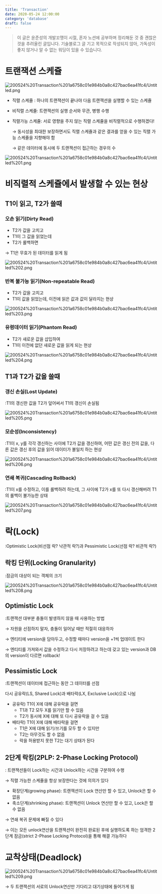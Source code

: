 ```yaml
---
title: 'Transaction'
date: 2020-05-24 12:00:00
category: 'database'
draft: false
---
```


> 이 글은 윤준성의 개발꼬맹이 시절, 혼자 노션에 공부하며 정리해둔 것 중 괜찮은 것을 추려올린 글입니다.
> 기술블로그 글 기고 목적으로 작성되지 않아, 가독성이 좋지 않거나 알 수 없는 워딩이 있을 수 있습니다.

# 트랜잭션 스케쥴

![200524%20Transaction%201a6758c01e984b0a8c427bac6ea41fc4/Untitled.png](images/200524-1.png)

- 직렬 스케쥴 : 하나의 트랜잭션이 끝나야 다음 트랜잭션을 실행할 수 있는 스케쥴
- 비직렬 스케쥴: 트랜잭션의 실행 순서와 무관, 병행 수행

- 직렬가능 스케쥴: 서로 영향을 주지 않는 직렬 스케쥴을 비직렬적으로 수행하겠다!
    
    → 동시성을 최대한 보장하면서도 직렬 스케쥴과 같은 결과를 얻을 수 있는 직렬 가능 스케쥴을 지향해야 함
    
    → 같은 데이터에 동시에 두 트랜잭션이 접근하는 경우의 수
    

![200524%20Transaction%201a6758c01e984b0a8c427bac6ea41fc4/Untitled%201.png](images/200524-2.png)

# 비직렬적 스케쥴에서 발생할 수 있는 현상

## T1이 읽고, T2가 쓸때

### 오손 읽기(Dirty Read)

- T2가 값을 고치고
- T1이 그 값을 읽었는데
- T2가 롤백하면

→ T1은 무효가 된 데이터를 읽게 됨

![200524%20Transaction%201a6758c01e984b0a8c427bac6ea41fc4/Untitled%202.png](images/200524-3.png)

### 반복 불가능 읽기(Non-repeatable Read)

- T2가 값을 고치고
- T1이 값을 읽었는데, 이전에 읽은 값과 값이 달라지는 현상

![200524%20Transaction%201a6758c01e984b0a8c427bac6ea41fc4/Untitled%203.png](images/200524-4.png)

### 유령데이터 읽기(Phantom Read)

- T2가 새로운 값을 삽입하여
- T1이 이전에 없던 새로운 값을 읽게 되는 현상

![200524%20Transaction%201a6758c01e984b0a8c427bac6ea41fc4/Untitled%204.png](images/200524-5.png)

## T1과 T2가 값을 쓸때

### 갱신 손실(Lost Update)

:T1의 갱신한 값을 T2가 덮어써서 T1의 갱신이 손실됨

![200524%20Transaction%201a6758c01e984b0a8c427bac6ea41fc4/Untitled%205.png](images/200524-6.png)

### 모순성(Inconsistency)

:T1이 x, y를 각각 갱신하는 사이에 T2가 값을 갱신하여, 어떤 값은 갱신 전의 값을, 다른 값은 갱신 후의 값을 읽어 데이터가 불일치 하는 현상

![200524%20Transaction%201a6758c01e984b0a8c427bac6ea41fc4/Untitled%206.png](images/200524-7.png)

### 연쇄 복귀(Cascading Rollback)

:T1이 x를 수정하고, 이를 롤백하려 하는데, 그 사이에 T2가 x를 또 다시 갱신해버려 T1의 롤백이 불가능한 상태

![200524%20Transaction%201a6758c01e984b0a8c427bac6ea41fc4/Untitled%207.png](images/200524-8.png)

# 락(Lock)

:Optimistic Lock(비선점 락? 낙관적 락?)과 Pessimistic Lock(선점 락? 비관적 락?)

## 락킹 단위(Locking Granularity)

:잠금의 대상이 되는 객체의 크기

![200524%20Transaction%201a6758c01e984b0a8c427bac6ea41fc4/Untitled%208.png](images/200524-9.png)

## Optimistic Lock

:트랜잭션 대부분 충돌이 발생하지 않을 때 사용하는 방법

→ 자원을 선점하지 말자, 충돌이 일어날 때만 적절히 대응하자

→ 엔티티에 version을 담아두고, 수정할 때마다 version을 +1씩 업데이트 한다

→ 엔티티를 가져와서 값을 수정하고 다시 저장하려고 하는데 갖고 있는 version과 DB의 version이 다르면 rollback!

## Pessimistic Lock

:트랜잭션이 데이터에 접근하는 동안 그 데이터를 선점

다시 공유락(LS, Shared Lock)과 배타락(LX, Exclusive Lock)으로 나뉨

- 공유락) T1이 X에 대해 공유락을 걸면
    - T1과 T2 모두 X를 읽기만 할 수 있음
    - T2가 동시에 X에 대해 또 다시 공유락을 걸 수 있음
- 배타락) T1이 X에 대해 배타락을 걸면
    - T1은 X에 대해 읽기/쓰기를 모두 할 수 있지만
    - T2는 아무것도 할 수 없음
    - 락을 허용받지 못한 T2는 대기 상태가 된다
    

## 2단계 락킹(2PLP: 2-Phase Locking Protocol)

: 트랜잭션들이 Lock하는 시간과 Unlock하는 시간을 구분하여 수행

→ 직렬 가능한 스케쥴을 항상 보장한다는 것에 의의가 있다

- 확장단계(growing phase): 트랜잭션이 Lock 연산만 할 수 있고, Unlock은 할 수 없음
- 축소단계(shrinking phase): 트랜잭션이 Unlock 연산만 할 수 있고, Lock은 할 수 없음

→ 연쇄 복귀 문제에 빠질 수 있다

→ 이는 모든 unlock연산을 트랜잭션이 완전히 완료된 후에 실행하도록 하는 엄격한 2단계 잠금(strict 2-Phase Locking Protocol)을 통해 해결 가능하다

# 교착상태(Deadlock)

![200524%20Transaction%201a6758c01e984b0a8c427bac6ea41fc4/Untitled%209.png](images/200524-10.png)

→ 두 트랜잭션의 서로의 Unlock연산만 기다리고 대기상태에 들어가게 됨